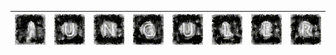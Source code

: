 
| ![j](j.gif) | ![u](u.gif) | ![n](n.gif) | ![g](g.gif) | ![u2](u2.gif) | ![l](l.gif) | ![e](e.gif) | ![r](r.gif) |
|---|---|---|---|---|---|---|---|
<!---
| ![j2](j2.gif) | ![u+](u+.gif) | ![n2](n2.gif) | ![g2](g2.gif) | ![u2+](u2+.gif) | ![l2](l2.gif) | ![e3](e3.gif) | ![r2](r2.gif) |


<p align="center"><img src="profile.gif" alt="profile"></p>

<p align="center"><a href="https://github.com/ryo-ma/github-profile-trophy"><img src="https://github-profile-trophy.vercel.app/?username=junguler&amp;theme=onedark&amp;no-frame=true" alt="junguler&#39;s github trophies"></a>

![profile](profile.gif)

[![junguler's github trophies](https://github-profile-trophy.vercel.app/?username=junguler&theme=onedark&no-frame=true)](https://github.com/ryo-ma/github-profile-trophy)

[![junguler's github stats](https://github-readme-stats.vercel.app/api?username=junguler&theme=blue-green)](https://github.com/anuraghazra/github-readme-stats)
--->
